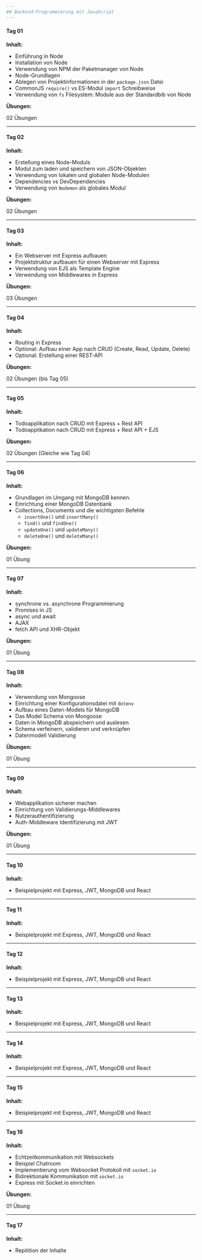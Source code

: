 ```yaml
---
## Backend-Programmierung mit JavaScript
---
```


#### Tag 01

**Inhalt:**

- Einführung in Node
- Installation von Node
- Verwendung von NPM der Paketmanager von Node
- Node-Grundlagen
- Ablegen von Projektinformationen in der `package.json` Datei
- CommonJS `require()` vs ES-Modul `import` Schreibweise
- Verwendung von `fs` Filesystem: Module aus der Standardbib von Node

**Übungen:**

02 Übungen

---

#### Tag 02

**Inhalt:**

- Erstellung eines Node-Moduls
- Modul zum laden und speichern von JSON-Objekten
- Verwendung von lokalen und globalen Node-Modulen
- Dependencies vs DevDependencies
- Verwendung von `Nodemon` als globales Modul

**Übungen:**

02 Übungen

---

#### Tag 03

**Inhalt:**

- Ein Webserver mit Express aufbauen
- Projektstruktur aufbauen für einen Webserver mit Express
- Verwendung von EJS als Template Engine
- Verwendung von Middlewares in Express

**Übungen:**

03 Übungen

---

#### Tag 04

**Inhalt:**

- Routing in Express
- Optional: Aufbau einer App nach CRUD (Create, Read, Update, Delete)
- Optional: Erstellung einer REST-API

**Übungen:**

02 Übungen (bis Tag 05)

---

#### Tag 05

**Inhalt:**

- Todoapplikation nach CRUD mit Express + Rest API
- Todoapplikation nach CRUD mit Express + Rest API + EJS

**Übungen:**

02 Übungen (Gleiche wie Tag 04)

---

#### Tag 06

**Inhalt:**

- Grundlagen im Umgang mit MongoDB kennen.
- Einrichtung einer MongoDB Datenbank
- Collections, Documents und die wichtigsten Befehle
  - `insertOne()` und `insertMany()`
  - `find()` und `findOne()`
  - `updateOne()` und `updateMany()`
  - `deleteOne()` und `deleteMany()`

**Übungen:**

01 Übung

---

#### Tag 07

**Inhalt:**

- synchrone vs. asynchrone Programmierung
- Promises in JS
- async und await
- AJAX
- fetch API und XHR-Objekt

**Übungen:**

01 Übung

---

#### Tag 08

**Inhalt:**

- Verwendung von Mongoose
- Einrichtung einer Konfigurationsdatei mit `dotenv`
- Aufbau eines Daten-Models für MongoDB
- Das Model Schema von Mongoose
- Daten in MongoDB abspeichern und auslesen
- Schema verfeinern, validieren und verknüpfen
- Datenmodell Validierung

**Übungen:**

01 Übung

---

#### Tag 09

**Inhalt:**

- Webapplikation sicherer machen
- Einrichtung von Validierungs-Middlewares
- Nutzerauthentifizierung
- Auth-Middleware Identifizierung mit JWT

**Übungen:**

01 Übung

---

#### Tag 10

**Inhalt:**

- Beispielprojekt mit Express, JWT, MongoDB und React

---

#### Tag 11

**Inhalt:**

- Beispielprojekt mit Express, JWT, MongoDB und React

---

#### Tag 12

**Inhalt:**

- Beispielprojekt mit Express, JWT, MongoDB und React

---

#### Tag 13

**Inhalt:**

- Beispielprojekt mit Express, JWT, MongoDB und React

---

#### Tag 14

**Inhalt:**

- Beispielprojekt mit Express, JWT, MongoDB und React

---

#### Tag 15

**Inhalt:**

- Beispielprojekt mit Express, JWT, MongoDB und React

---

#### Tag 16

**Inhalt:**

- Echtzeitkommunikation mit Websockets
- Beispiel Chatroom
- Implementierung vom Websocket Protokoll mit `socket.io`
- Bidirektionale Kommunikation mit `socket.io`
- Express mit Socket.io einrichten

**Übungen:**

01 Übung

---

#### Tag 17

**Inhalt:**

- Repitition der Inhalte
